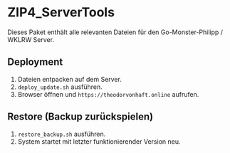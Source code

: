 # ZIP4_ServerTools
Dieses Paket enthält alle relevanten Dateien für den Go-Monster-Philipp / WKLRW Server.

## Deployment
1. Dateien entpacken auf dem Server.
2. `deploy_update.sh` ausführen.
3. Browser öffnen und `https://theodorvonhaft.online` aufrufen.

## Restore (Backup zurückspielen)
1. `restore_backup.sh` ausführen.
2. System startet mit letzter funktionierender Version neu.
